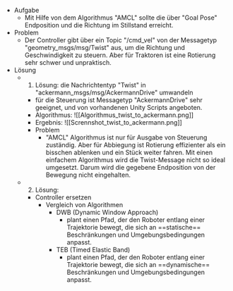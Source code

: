 - Aufgabe 
	- Mit Hilfe von dem Algorithmus "AMCL" sollte die über "Goal Pose" Endposition und die Richtung im Stillstand erreicht.
- Problem 
	- Der Controller gibt über ein Topic "/cmd_vel" von der Messagetyp "geometry_msgs/msg/Twist" aus, um die Richtung und Geschwindigkeit  zu steuern. Aber für Traktoren ist eine Rotierung sehr schwer und unpraktisch.
- Lösung
	- 1. Lösung: die Nachrichtentyp "Twist" in "ackermann_msgs/msg/AckermannDrive" umwandeln
		- für die Steuerung ist Messagetyp "AckermannDrive" sehr geeignet, und von vorhandenen Unity Scripts angeboten. 
		- Algorithmus: ![[Algorithmus_twist_to_ackermann.png]] 
		- Ergebnis: ![[Scrennshot_twist_to_ackermann.png]] 
		- Problem
			- "AMCL" Algorithmus ist nur für Ausgabe von Steuerung zuständig. Aber für Abbiegung ist Rotierung effizienter als ein bisschen ablenken und ein Stück weiter fahren. Mit einen einfachem Algorithmus wird die Twist-Message nicht so ideal umgesetzt. Darum wird die gegebene Endposition von der Bewegung nicht eingehalten. 
	- 2. Lösung: 
		- Controller ersetzen 
			- Vergleich von Algorithmen
				- DWB (Dynamic Window Approach)
					- plant einen Pfad, der den Roboter entlang einer Trajektorie bewegt, die sich an ==statische== Beschränkungen und Umgebungsbedingungen anpasst.
				- TEB (Timed Elastic Band)
					- plant einen Pfad, der den Roboter entlang einer Trajektorie bewegt, die sich an ==dynamische== Beschränkungen und Umgebungsbedingungen anpasst.